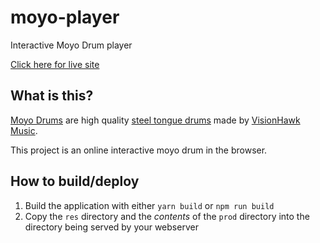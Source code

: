 # moyo-player
Interactive Moyo Drum player

[Click here for live site](https://player.visionhawkmusic.com/)

## What is this?

[Moyo Drums](http://www.visionhawkmusic.com/moyo-page) are high quality [steel tongue drums](https://en.wikipedia.org/wiki/Steel_tongue_drum) made by [VisionHawk Music](http://www.visionhawkmusic.com/).

This project is an online interactive moyo drum in the browser.

## How to build/deploy

1. Build the application with either `yarn build` or `npm run build`
2. Copy the `res` directory and the *contents* of the `prod` directory into the directory being served by your webserver
